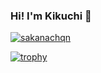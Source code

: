 ### Hi! I'm Kikuchi 👋

<p align="left">
  <a href="https://github.com/sakanachqn/sakanachqn/">
    <img src="https://komarev.com/ghpvc/?username=sakanachqn" alt="sakanachqn" />
  </a>
</p>

[![trophy](https://github-profile-trophy.vercel.app/?username=sakanachqn&row=2&column=3&theme=onedark)](https://github.com/ryo-ma/github-profile-trophy)
<!--
**sakanachqn/sakanachqn** is a ✨ _special_ ✨ repository because its `README.md` (this file) appears on your GitHub profile.

Here are some ideas to get you started:

- 🔭 I’m currently working on ...
- 🌱 I’m currently learning ...
- 👯 I’m looking to collaborate on ...
- 🤔 I’m looking for help with ...
- 💬 Ask me about ...
- 📫 How to reach me: ...
- 😄 Pronouns: ...
- ⚡ Fun fact: ...
-->
